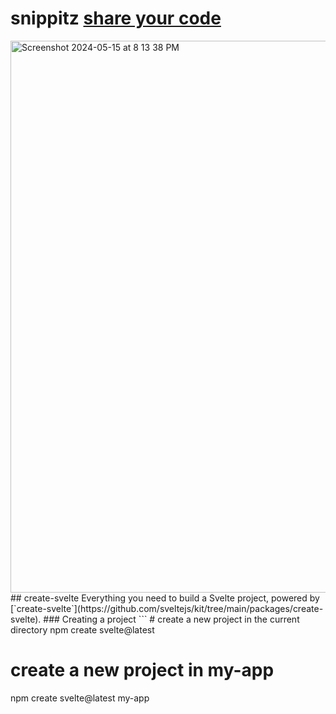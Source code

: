 # snippitz <a href="https://snippitz.vercel.app">share your code</a>
<img width="883" alt="Screenshot 2024-05-15 at 8 13 38 PM" src="https://github.com/sudo-self/snippitz/assets/119916323/1e54a66d-c561-494f-8168-24a0339b2bba">
## create-svelte
Everything you need to build a Svelte project, powered by [`create-svelte`](https://github.com/sveltejs/kit/tree/main/packages/create-svelte).
### Creating a project
```
# create a new project in the current directory
npm create svelte@latest

# create a new project in my-app
npm create svelte@latest my-app
```

